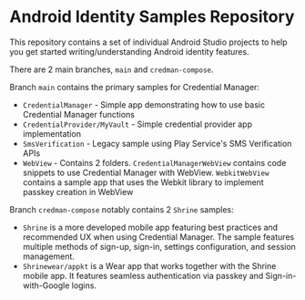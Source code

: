Android Identity Samples Repository
===================================

This repository contains a set of individual Android Studio projects to help you get
started writing/understanding Android identity features.

There are 2 main branches, `main` and `credman-compose`.

Branch `main` contains the primary samples for Credential Manager:
* `CredentialManager` - Simple app demonstrating how to use basic Credential Manager functions
* `CredentialProvider/MyVault` - Simple credential provider app implementation
* `SmsVerification` - Legacy sample using Play Service's SMS Verification APIs
* `WebView` - Contains 2 folders. `CredentialManagerWebView` contains code snippets to use
  Credential Manager with WebView. `WebkitWebView` contains a sample app that uses the Webkit
  library to implement passkey creation in WebView

Branch `credman-compose` notably contains 2 `Shrine` samples:
* `Shrine` is a more developed mobile app featuring best practices and recommended UX when 
using Credential Manager. The sample features multiple methods of sign-up, sign-in, settings 
configuration, and session management.
* `Shrinewear/appkt` is a Wear app that works together with the Shrine mobile app. It features
seamless authentication via passkey and Sign-in-with-Google logins.